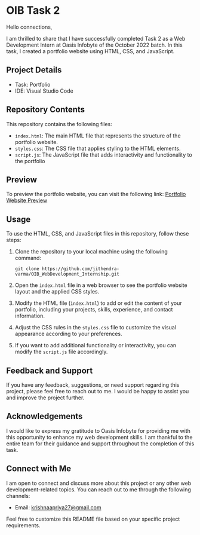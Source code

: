 # OIB Task 2

Hello connections,

I am thrilled to share that I have successfully completed Task 2 as a Web Development Intern at Oasis Infobyte of the October 2022 batch. In this task, I created a portfolio website using HTML, CSS, and JavaScript.

## Project Details

- Task: Portfolio
- IDE: Visual Studio Code

## Repository Contents

This repository contains the following files:

- `index.html`: The main HTML file that represents the structure of the portfolio website.
- `styles.css`: The CSS file that applies styling to the HTML elements.
- `script.js`: The JavaScript file that adds interactivity and functionality to the portfolio

## Preview

To preview the portfolio website, you can visit the following link: [Portfolio Website Preview](https://github.com/priyaan27/OIB_WebDevelopment_Internship/tree/main/oibsip_task2)

## Usage

To use the HTML, CSS, and JavaScript files in this repository, follow these steps:

1. Clone the repository to your local machine using the following command:

   ```
   git clone https://github.com/jithendra-varma/OIB_WebDevelopment_Internship.git
   ```

2. Open the `index.html` file in a web browser to see the portfolio website layout and the applied CSS styles.

3. Modify the HTML file (`index.html`) to add or edit the content of your portfolio, including your projects, skills, experience, and contact information.

4. Adjust the CSS rules in the `styles.css` file to customize the visual appearance according to your preferences.

5. If you want to add additional functionality or interactivity, you can modify the `script.js` file accordingly.

## Feedback and Support

If you have any feedback, suggestions, or need support regarding this project, please feel free to reach out to me. I would be happy to assist you and improve the project further.

## Acknowledgements

I would like to express my gratitude to Oasis Infobyte for providing me with this opportunity to enhance my web development skills. I am thankful to the entire team for their guidance and support throughout the completion of this task.

## Connect with Me

I am open to connect and discuss more about this project or any other web development-related topics. You can reach out to me through the following channels:


- Email: krishnaapriya27@gmail.com

Feel free to customize this README file based on your specific project requirements.
